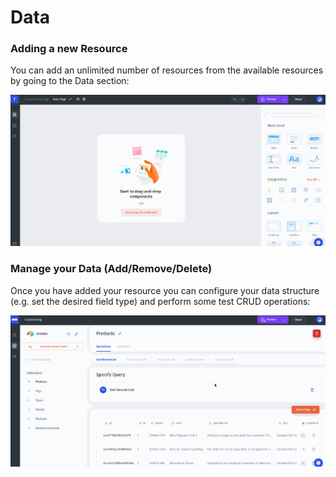 # Data

### Adding a new Resource

You can add an unlimited number of resources from the available resources by going to the Data section:

![](../../.gitbook/assets/testgif3.gif)

### Manage your Data (Add/Remove/Delete)

Once you have added your resource you can configure your data structure (e.g. set the desired field type) and perform some test CRUD operations:

![](../../.gitbook/assets/testgif10.gif)
